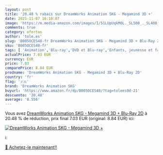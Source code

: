 ```yaml
---
layout: post
title: '20.48 % rabais sur DreamWorks Animation SKG - Megamind 3D +'
date: 2021-11-07 16:10:07
image: 'https://m.media-amazon.com/images/I/51LUpUqkM0L._SL500_._SL400_.jpg'
comments: true
category: ofertas
author: 'tole.es'
slug: 'B005OCES48-fr DreamWorks Animation SKG - Megamind 3D + Blu-Ray 2D'
sku: 'B005OCES48-fr'
tags: [ 'Animation','Blu-ray','DVD et Blu-ray','Enfants, jeunesse et famille','Featured Categories','Films','dreamworks animation skg', ]
actualPrice: 7.03 EUR
currency: EUR
price: 7.03
comparePrice: 8.84 EUR
prodname: 'DreamWorks Animation SKG - Megamind 3D + Blu-Ray 2D'
country: 'fr'
flag: '🇫🇷'
brand: 'DreamWorks Animation SKG'
buyurl: 'https://www.amazon.fr/dp/B005OCES48/?tag=tolees0d-21'
descuento: '20.48'
average: '8.556'
---
```


Vous avez [DreamWorks Animation SKG - Megamind 3D + Blu-Ray 2D](https://www.amazon.fr/dp/B005OCES48/?tag=tolees0d-21)  à  20.48 % de réduction, prix final  7.03 EUR (original: 8.84 EUR) ici:

[![DreamWorks Animation SKG - Megamind 3D +](https://m.media-amazon.com/images/I/51LUpUqkM0L._SL500_._SL400_.jpg)](https://www.amazon.fr/dp/B005OCES48/?tag=tolees0d-21)

ℹ️:


[🛒 Achetez-le maintenant!!](https://www.amazon.fr/dp/B005OCES48/?tag=tolees0d-21)
